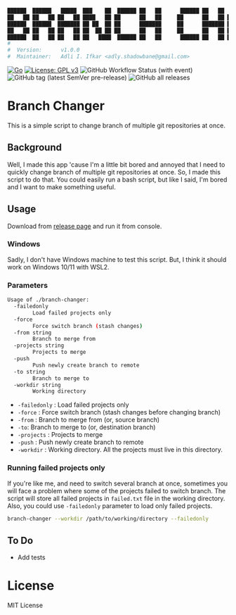 ```bash
██████  ██████   █████  ███    ██  ██████ ██   ██      ██████ ██   ██  █████  ███    ██  ██████  ███████ ██████
██   ██ ██   ██ ██   ██ ████   ██ ██      ██   ██     ██      ██   ██ ██   ██ ████   ██ ██       ██      ██   ██
██████  ██████  ███████ ██ ██  ██ ██      ███████     ██      ███████ ███████ ██ ██  ██ ██   ███ █████   ██████
██   ██ ██   ██ ██   ██ ██  ██ ██ ██      ██   ██     ██      ██   ██ ██   ██ ██  ██ ██ ██    ██ ██      ██   ██
██████  ██   ██ ██   ██ ██   ████  ██████ ██   ██      ██████ ██   ██ ██   ██ ██   ████  ██████  ███████ ██   ██
#  
#  Version:      v1.0.0
#  Maintainer:   Adli I. Ifkar <adly.shadowbane@gmail.com>
```

[![Go](https://img.shields.io/badge/Go-00ADD8?logo=go&logoColor=white&style=flat-square)](https://golang.org/)
[![License: GPL v3](https://img.shields.io/badge/license-MIT-blue?style=flat-square&label=License)](LICENSE)
![GitHub Workflow Status (with event)](https://img.shields.io/github/actions/workflow/status/shadowbane/branch-changer/build.yml?logo=githubactions&style=flat-square&label=Build%20Status)
![GitHub tag (latest SemVer pre-release)](https://img.shields.io/github/v/tag/shadowbane/branch-changer?include_prereleases&style=flat-square&logo=git&label=Latest%20Tag)
![GitHub all releases](https://img.shields.io/github/downloads/shadowbane/branch-changer/total?style=flat-square&label=Total%20Downloads)


# Branch Changer

This is a simple script to change branch of multiple git repositories at once.

## Background
Well, I made this app 'cause I'm a little bit bored and annoyed that I need to quickly change branch of multiple git repositories at once. So, I made this script to do that.
You could easily run a bash script, but like I said, I'm bored and I want to make something useful.

## Usage

Download from [release page](https://github.com/shadowbane/branch-changer/releases/latest) and run it from console.

### Windows
Sadly, I don't have Windows machine to test this script. But, I think it should work on Windows 10/11 with WSL2.

### Parameters
```bash
Usage of ./branch-changer:
  -failedonly
        Load failed projects only
  -force
        Force switch branch (stash changes)
  -from string
        Branch to merge from
  -projects string
        Projects to merge
  -push
        Push newly create branch to remote
  -to string
        Branch to merge to
  -workdir string
        Working directory
```
- `-failedonly` : Load failed projects only
- `-force` : Force switch branch (stash changes before changing branch)
- `-from` : Branch to merge from (or, source branch)
- `-to`: Branch to merge to (or, destination branch)
- `-projects` : Projects to merge
- `-push` : Push newly create branch to remote
- `-workdir` : Working directory. All the projects must live in this directory.

### Running failed projects only
If you're like me, and need to switch several branch at once, sometimes you will face a problem where some of the projects failed to switch branch.
The script will store all failed projects in `failed.txt` file in the working directory.
Also, you could use `-failedonly` parameter to load only failed projects.

```bash
branch-changer --workdir /path/to/working/directory --failedonly
```

## To Do
- Add tests

# License
MIT License
